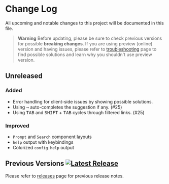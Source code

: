 
# Change Log
All upcoming and notable changes to this project will be documented in this file.

> **Warning**
> Before updating, please be sure to check previous versions for possible **breaking changes**. If you are using preview (online) version and having issues, please refer to [troubleshooting](https://github.com/excalith/excalith-start-page/wiki/Troubleshooting) page to find possible solutions and learn why you shouldn't use preview version.

## Unreleased

### Added
- Error handling for client-side issues by showing possible solutions.
- Using <kbd>→</kbd> auto-completes the suggestion if any. (#25)
- Using <kbd>TAB</kbd> and <kbd>SHIFT</kbd> + <kbd> TAB</kbd> cycles through filtered links. (#25)

### Improved
- `Prompt` and `Search` component layouts
- `help` output with keybindings
- Colorized `config help` output

## Previous Versions [![Latest Release](https://img.shields.io/github/v/release/excalith/excalith-start-page)](https://github.com/excalith/excalith-start-page/releases)

Please refer to [releases](https://github.com/excalith/excalith-start-page/releases) page for previous release notes.